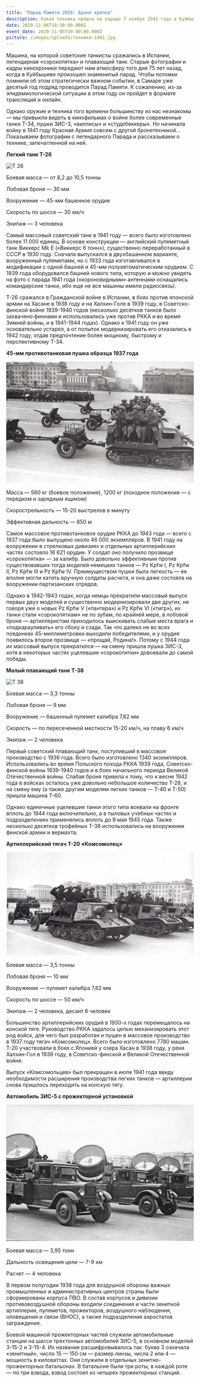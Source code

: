 ```yaml
---
title: "Парад Памяти 2020: Броня крепка"
description: Какая техника прошла на параде 7 ноября 1941 года в Куйбышеве
date: 2020-11-06T18:30:00.000Z
event_date: 2020-11-05T20:00:00.000Z
picture: /images/uploads/техника-1941.jpg
---
```

Машина, на которой советские танкисты сражались в Испании, легендарная «сорокопятка» и плавающий танк.
Старые фотографии и кадры кинохроники передают нам атмосферу того дня 75 лет назад, когда в Куйбышеве произошел знаменитый парад. Чтобы потомки помнили об этом стратегически важном событии, в Самаре уже десятый год подряд проводится Парад Памяти. К сожалению, из-за эпидемиологической ситуации в этом году он пройдет в формате трансляций и онлайн.

Однако оружие и техника того времени большинству из нас незнакомы — мы привыкли видеть в кинофильмах о войне более современные танки Т-34, пушки ЗИС-3, «виллисы» и «студебеккеры». Но начинала войну в 1941 году Красная Армия совсем с другой бронетехникой… Показываем фотографии с легендарного Парада и рассказываем о технике, запечатленной на ней.

**Легкий танк Т-26**

![Т 26](/images/uploads/т26.jpg "Т 26")

Боевая масса — от 8,2 до 10,5 тонны

Лобовая броня — 30 мм

Вооружение — 45-мм башенное орудие

Скорость по шоссе — 30 км/ч

Экипаж — 3 человека

Самый массовый советский танк в 1941 году — всего было изготовлено более 11 000 единиц. В основе конструкции — английский пулеметный танк Виккерс Mk E («Виккерс 6 тонн»), существенно переработанный в СССР в 1930 году. Сначала выпускался в двухбашенном варианте, вооруженный пулеметами, но с 1933 года изготавливался в модификации с одной башней и 45-мм полуавтоматическим орудием. С 1939 года оборудовался башней нового типа, которую и можно увидеть на фото с парада 1941 года («короновидными» антеннами оснащались командирские танки, ибо еще не все машины имели радиосвязь).

Т-26 сражался в Гражданской войне в Испании, в боях против японской армии на Хасане в 1938 году и на Халхин-Голе в 1939 году, в Советско-финской войне 1939-1940 годов (несколько десятков танков было захвачено финнами и использовались уже против РККА и во время Зимней войны, и в 1941-1944 годах). Однако к 1941 году он уже основательно устарел, а от попыток модернизировать его отказались в 1942 году, отдав предпочтение более мощному, быстрому и перспективному Т-34.

**45-мм противотанковая пушка образца 1937 года**

![45 мм](/images/uploads/45-мм-пушка.jpg "45 мм")

Масса — 560 кг (боевое положение), 1200 кг (походное положение — с передком и зарядным ящиком)

Скорострельность — 15-20 выстрелов в минуту

Эффективная дальность — 850 м

Самое массовое противотанковое орудие РККА до 1943 года — всего с 1937 года было выпущено около 46 000 экземпляров. В 1941 году на вооружении в стрелковых дивизиях и отдельных артиллерийских частях состояло 16 621 орудие. У солдат оно получило прозвище «сорокопятка» — за калибр. Было довольно эффективным против существовавших тогда моделей немецких танков — Pz Kpfw I, Pz Kpfw II, Pz Kpfw III и Pz Kpfw IV. Преимуществом пушки была легкость — ее вполне могли катить вручную солдаты расчета, и она даже состояла на вооружении партизанских отрядов.

Однако в 1942-1943 годах, когда немцы прекратили массовый выпуск первых двух моделей и существенно модернизировали две других, не говоря уже о новых Pz Kpfw V («пантера») и Pz Kpfw VI («тигр»), их танки стали «сорокопяткам» не по зубам, по крайней мере, в лобовой броне — артиллеристам приходилось выискивать слабые места врага и «подкарауливать» его сбоку и сзади. Так что далеко не во всех поединках 45-миллиметровки выходили победителями, и у орудия появилось второе прозвище — «прощай, Родина!». Потому с 1944 года их массовый выпуск прекратился — на смену пришла пушка ЗИС-3, хотя в некоторых частях уцелевшие «сорокопятки» довоевали до самой победы.

**Малый плавающий танк Т-38**

![Т 38](/images/uploads/т38.jpg "Т 38")

Боевая масса — 3,3 тонны

Лобовая броня — 9 мм

Вооружение — башенный пулемет калибра 7,62 мм

Скорость — по пересеченной местности 15-20 км/ч, на плаву 6 км/ч

Экипаж — 2 человека

Первый советский плавающий танк, поступивший в массовое производство с 1936 года. Всего было изготовлено 1340 экземпляров. Использовались во время Польского похода РККА 1939 года, Советско-финской войны 1939-1940 годов и в боях начального периода Великой Отечественной войны. Слабая броня привела к тому, что к весне 1942 года в войсках осталось уже довольно небольшое количество Т-28, и на смену ему (а также другим моделям легких танков — Т-40 и Т-50) пришла машина Т-60.

Однако единичные уцелевшие танки этого типа воевали на фронте вплоть до 1944 года включительно, а в тыловых учебных частях и подразделениях применялись вплоть до 9 мая 1945 года. Также несколько десятков трофейных Т-38 использовались на вооружении финской армии и вермахта.

**Артиллерийский тягач Т-20 «Комсомолец»**

![тягач](/images/uploads/тягач-комсомолец.jpg "тягач")

Боевая масса — 3,5 тонны

Лобовая броня — 10 мм

Вооружение — пулемет калибра 7,62 мм

Скорость по шоссе — 50 км/ч

Экипаж — 2 человека, десант 6 человек

Большинство артиллерийских орудий в 1930-х годах перемещалось на конской тяге. Руководство РККА задалось целью механизировать этот род войск, для чего был разработан и пущен в массовое производство в 1937 году тягач «Комсомолец». Всего было изготовлено 7780 машин. Т-20 участвовали в боях с Японией у озера Хасан в 1938 году, у реки Халхин-Гол в 1939 году, в Советско-финской и Великой Отечественной войне.

Выпуск «Комсомольцев» был прекращен в июле 1941 года ввиду необходимости расширения производства легких танков — артиллерии снова пришлось переходить на конскую тягу.

**Автомобиль ЗИС-5 с прожекторной установкой**

![зис](/images/uploads/зис.jpg "зис")

Боевая масса — 3,95 тонн

Дальность освещения цели — 7-9 км

Расчет — 4 человека

В первом полугодии 1938 года для воздушной обороны важных промышленных и административных центров страны были сформированы корпуса ПВО. В состав корпусов и дивизии противовоздушной обороны входили соединения и части зенитной артиллерии, пулеметов, прожекторов, воздушного наблюдения, оповещения и связи (ВНОС), а также подразделения аэростатов заграждения.

Боевой машиной прожекторных частей служили автомобильные станции на шасси трехтонных автомобилей ЗИС-5, в основном моделей З-15-2 и З-15-4. Их название расшифровывалось так: буква З означала «зенитный», число 15 — 150 см — размер линзы, числа 2 или 4 — мощность в киловаттах. Они служили в отдельных зенитно-прожекторных батальонах. В батальоне были три роты, в каждой роте — по три взвода, взвод состоял из четырех прожекторных станций.